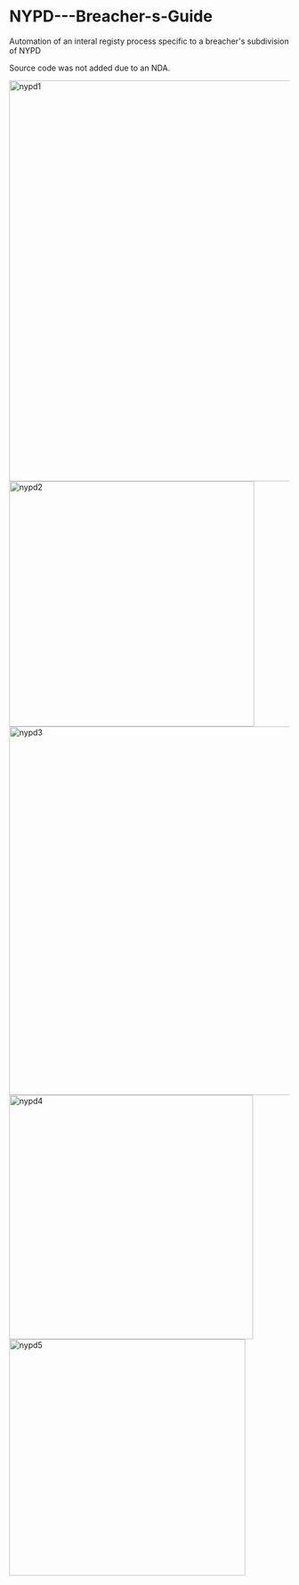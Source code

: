 # NYPD---Breacher-s-Guide
Automation of an interal registy process specific to a breacher's subdivision of NYPD

Source code was not added due to an NDA.

<img width="719" alt="nypd1" src="https://user-images.githubusercontent.com/16647714/163163551-da178f6a-96b7-401b-b458-2aa26bfd460d.png">

<img width="440" alt="nypd2" src="https://user-images.githubusercontent.com/16647714/163163562-eb11ad01-b8eb-4763-b65d-2dfe303cf25c.png">

<img width="661" alt="nypd3" src="https://user-images.githubusercontent.com/16647714/163163572-4d4637dd-0733-4447-bf2a-9916d0866d22.png">

<img width="438" alt="nypd4" src="https://user-images.githubusercontent.com/16647714/163163576-d3b84ee5-d245-4357-9765-a75819167c7c.png">

<img width="424" alt="nypd5" src="https://user-images.githubusercontent.com/16647714/163163577-754c9093-4ec8-4c6e-9732-86e2bd74c42a.png">
